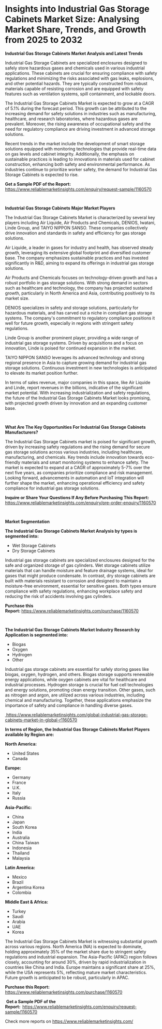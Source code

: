 <p><h1>Insights into Industrial Gas Storage Cabinets Market Size: Analysing Market Share, Trends, and Growth from 2025 to 2032</h1></p><p><strong>Industrial Gas Storage Cabinets Market Analysis and Latest Trends</strong></p>
<p><p>Industrial Gas Storage Cabinets are specialized enclosures designed to safely store hazardous gases and chemicals used in various industrial applications. These cabinets are crucial for ensuring compliance with safety regulations and minimizing the risks associated with gas leaks, explosions, and other potential hazards. They are typically constructed from robust materials capable of resisting corrosion and are equipped with safety features such as ventilation systems, spill containment, and lockable doors.</p><p>The Industrial Gas Storage Cabinets Market is expected to grow at a CAGR of 5.1% during the forecast period. This growth can be attributed to the increasing demand for safety solutions in industries such as manufacturing, healthcare, and research laboratories, where hazardous gases are prevalent. Moreover, the rising awareness of occupational safety and the need for regulatory compliance are driving investment in advanced storage solutions.</p><p>Recent trends in the market include the development of smart storage solutions equipped with monitoring technologies that provide real-time data on gas levels and cabinet integrity. Additionally, the emphasis on sustainable practices is leading to innovations in materials used for cabinet construction, enhancing both safety and environmental performance. As industries continue to prioritize worker safety, the demand for Industrial Gas Storage Cabinets is expected to rise.</p></p>
<p><strong>Get a Sample PDF of the Report:&nbsp;</strong> <a href="https://www.reliablemarketinsights.com/enquiry/request-sample/1160570?utm_campaign=2947&utm_medium=2&utm_source=Github&utm_content=ia&utm_term=22032025&utm_id=industrial-gas-storage-cabinets">https://www.reliablemarketinsights.com/enquiry/request-sample/1160570</a></p>
<p>&nbsp;</p>
<p><strong>Industrial Gas Storage Cabinets Major Market Players</strong></p>
<p><p>The Industrial Gas Storage Cabinets Market is characterized by several key players including Air Liquide, Air Products and Chemicals, DENIOS, Iwatani, Linde Group, and TAIYO NIPPON SANSO. These companies collectively drive innovation and standards in safety and efficiency for gas storage solutions.</p><p>Air Liquide, a leader in gases for industry and health, has observed steady growth, leveraging its extensive global footprint and diversified customer base. The company emphasizes sustainable practices and has invested significantly in R&D, aiming to expand its offerings in industrial gas storage solutions.</p><p>Air Products and Chemicals focuses on technology-driven growth and has a robust portfolio in gas storage solutions. With strong demand in sectors such as healthcare and technology, the company has projected sustained growth, particularly in North America and Asia, contributing positively to its market size.</p><p>DENIOS specializes in safety and storage solutions, particularly for hazardous materials, and has carved out a niche in compliant gas storage systems. The company's commitment to regulatory compliance positions it well for future growth, especially in regions with stringent safety regulations.</p><p>Linde Group is another prominent player, providing a wide range of industrial gas storage systems. Driven by acquisitions and a focus on innovation, Linde is poised for continued expansion in the market.</p><p>TAIYO NIPPON SANSO leverages its advanced technology and strong regional presence in Asia to capture growing demand for industrial gas storage solutions. Continuous investment in new technologies is anticipated to elevate its market position further.</p><p>In terms of sales revenue, major companies in this space, like Air Liquide and Linde, report revenues in the billions, indicative of the significant market potential. With increasing industrialization and safety regulations, the future of the Industrial Gas Storage Cabinets Market looks promising, with projected growth driven by innovation and an expanding customer base.</p></p>
<p>&nbsp;</p>
<p><strong>What Are The Key Opportunities For Industrial Gas Storage Cabinets Manufacturers?</strong></p>
<p><p>The Industrial Gas Storage Cabinets market is poised for significant growth, driven by increasing safety regulations and the rising demand for secure gas storage solutions across various industries, including healthcare, manufacturing, and chemicals. Key trends include innovation towards eco-friendly materials and smart monitoring systems to enhance safety. The market is expected to expand at a CAGR of approximately 5-7% over the next five years, as companies prioritize compliance and risk management. Looking forward, advancements in automation and IoT integration will further shape the market, enhancing operational efficiency and safety compliance for industrial gas storage solutions.</p></p>
<p><strong>Inquire or Share Your Questions If Any Before Purchasing This Report:</strong> <a href="https://www.reliablemarketinsights.com/enquiry/pre-order-enquiry/1160570?utm_campaign=2947&utm_medium=2&utm_source=Github&utm_content=ia&utm_term=22032025&utm_id=industrial-gas-storage-cabinets">https://www.reliablemarketinsights.com/enquiry/pre-order-enquiry/1160570</a></p>
<p>&nbsp;</p>
<p><strong>Market Segmentation</strong></p>
<p><strong>The Industrial Gas Storage Cabinets Market Analysis by types is segmented into:</strong></p>
<p><ul><li>Wet Storage Cabinets</li><li>Dry Storage Cabinets</li></ul></p>
<p><p>Industrial gas storage cabinets are specialized enclosures designed for the safe and organized storage of gas cylinders. Wet storage cabinets utilize materials that can handle moisture and feature drainage systems, ideal for gases that might produce condensate. In contrast, dry storage cabinets are built with materials resistant to corrosion and designed to maintain a moisture-free environment, essential for sensitive gases. Both types ensure compliance with safety regulations, enhancing workplace safety and reducing the risk of accidents involving gas cylinders.</p></p>
<p><strong>Purchase this Report:&nbsp;</strong><a href="https://www.reliablemarketinsights.com/purchase/1160570?utm_campaign=2947&utm_medium=2&utm_source=Github&utm_content=ia&utm_term=22032025&utm_id=industrial-gas-storage-cabinets">https://www.reliablemarketinsights.com/purchase/1160570</a></p>
<p>&nbsp;</p>
<p><strong>The Industrial Gas Storage Cabinets Market Industry Research by Application is segmented into:</strong></p>
<p><ul><li>Biogas</li><li>Oxygen</li><li>Hydrogen</li><li>Other</li></ul></p>
<p><p>Industrial gas storage cabinets are essential for safely storing gases like biogas, oxygen, hydrogen, and others. Biogas storage supports renewable energy applications, while oxygen cabinets are vital for healthcare and industrial processes. Hydrogen storage is crucial for fuel cell technologies and energy solutions, promoting clean energy transition. Other gases, such as nitrogen and argon, are utilized across various industries, including chemical and manufacturing. Together, these applications emphasize the importance of safety and compliance in handling diverse gases.</p></p>
<p><a href="https://www.reliablemarketinsights.com/global-industrial-gas-storage-cabinets-market-in-global-r1160570?utm_campaign=2947&utm_medium=2&utm_source=Github&utm_content=ia&utm_term=22032025&utm_id=industrial-gas-storage-cabinets">&nbsp;https://www.reliablemarketinsights.com/global-industrial-gas-storage-cabinets-market-in-global-r1160570</a></p>
<p><strong>In terms of Region, the Industrial Gas Storage Cabinets Market Players available by Region are:</strong></p>
<p>
    <p> <strong> North America: </strong>
        <ul>
            <li>United States</li>
            <li>Canada</li>
        </ul>
        </p> 
    <p> <strong> Europe: </strong>
        <ul>
            <li>Germany</li>
            <li>France</li>
            <li>U.K.</li>
            <li>Italy</li>
            <li>Russia</li>
        </ul>
        </p> 
    <p> <strong> Asia-Pacific: </strong>
        <ul>
            <li>China</li>
            <li>Japan</li>
            <li>South Korea</li>
            <li>India</li>
            <li>Australia</li>
            <li>China Taiwan</li>
            <li>Indonesia</li>
            <li>Thailand</li>
            <li>Malaysia</li>
        </ul>
        </p> 
    <p> <strong> Latin America: </strong>
        <ul>
            <li>Mexico</li>
            <li>Brazil</li>
            <li>Argentina Korea</li>
            <li>Colombia</li>
        </ul>
        </p> 
    <p> <strong> Middle East & Africa: </strong>
        <ul>
            <li>Turkey</li>
            <li>Saudi</li>
            <li>Arabia</li>
            <li>UAE</li>
            <li>Korea</li>
        </ul>
    </p>
    </p>
<p><p>The Industrial Gas Storage Cabinets Market is witnessing substantial growth across various regions. North America (NA) is expected to dominate, holding approximately 35% of the market share due to stringent safety regulations and industrial expansion. The Asia-Pacific (APAC) region follows closely, accounting for around 30%, driven by rapid industrialization in countries like China and India. Europe maintains a significant share at 25%, while the USA represents 5%, reflecting mature market characteristics. Future growth is anticipated to be robust, particularly in APAC.</p></p>
<p><strong>Purchase this Report: </strong><a href="https://www.reliablemarketinsights.com/purchase/1160570?utm_campaign=2947&utm_medium=2&utm_source=Github&utm_content=ia&utm_term=22032025&utm_id=industrial-gas-storage-cabinets">https://www.reliablemarketinsights.com/purchase/1160570</a></p>
<p>&nbsp;<strong>Get a Sample PDF of the Report:&nbsp;&nbsp;</strong><a href="https://www.reliablemarketinsights.com/enquiry/request-sample/1160570?utm_campaign=2947&utm_medium=2&utm_source=Github&utm_content=ia&utm_term=22032025&utm_id=industrial-gas-storage-cabinets">https://www.reliablemarketinsights.com/enquiry/request-sample/1160570</a></p>
<p><strong></strong></p>
<p>Check more reports on <a href="https://www.reliablemarketinsights.com/?utm_campaign=2947&utm_medium=2&utm_source=Github&utm_content=ia&utm_term=22032025&utm_id=industrial-gas-storage-cabinets">https://www.reliablemarketinsights.com/</a></p>